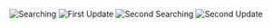 ![Searching](https://github.com/user-attachments/assets/23d0e5eb-4cd2-4cb0-bd8a-c452dfffe224)
![First Update](https://github.com/user-attachments/assets/b9da9560-c47b-45de-9e61-9dac454b5e12)
![Second Searching](https://github.com/user-attachments/assets/a919a94b-e619-4abe-ac27-5179bb54c55c)
![Second Update](https://github.com/user-attachments/assets/437ef1e9-4d0b-4c26-adbf-84f607283869)

